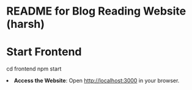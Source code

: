 </head>
<body>
  <div class="container">
    <h1>README for Blog Reading Website (harsh)</h1>

# Start Frontend
cd frontend
npm start</code></pre>
      </li>
      <li><strong>Access the Website</strong>: Open <a href="http://localhost:3000" target="_blank">http://localhost:3000</a> in your browser.</li>
    </ol>

  </div>
</body>
</html>
